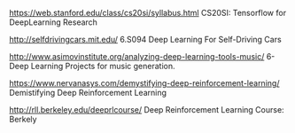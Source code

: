 https://web.stanford.edu/class/cs20si/syllabus.html  CS20SI: Tensorflow for DeepLearning Research 

http://selfdrivingcars.mit.edu/  6.S094 Deep Learning For Self-Driving Cars

http://www.asimovinstitute.org/analyzing-deep-learning-tools-music/ 6-Deep Learning Projects for music generation. 


https://www.nervanasys.com/demystifying-deep-reinforcement-learning/ Demistifying Deep Reinforcement Learning


http://rll.berkeley.edu/deeprlcourse/ Deep Reinforcement Learning Course: Berkely
